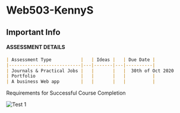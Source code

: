 # Web503-KennyS

## Important Info

#### ASSESSMENT DETAILS

```markdown
| Assessment Type           |   | Ideas |   | Due Date |
|---------------------------|---|-------|---|----------|
| Journals & Practical Jobs |   |       |   |  30th of Oct 2020        |
| Portfolio                 |   |       |   |          |
| A business Web app        |   |       |   |          |
```

Requirements for Successful Course Completion


![Test 1](https://user-images.githubusercontent.com/68571101/88242672-02362700-cce2-11ea-9a52-21f777af83b4.png)
